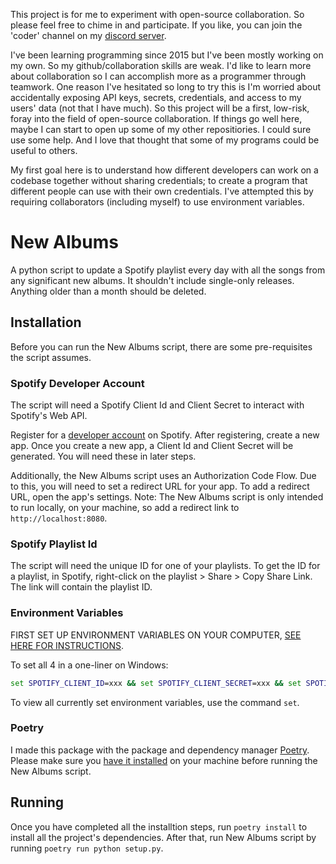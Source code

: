 This project is for me to experiment with open-source collaboration. So please feel free to chime in and participate. If you like, you can join the 'coder' channel on my [discord server](https://discord.gg/mr-rivers-neighborhood).

I've been learning programming since 2015 but I've been mostly working on my own. So my github/collaboration skills are weak. I'd like to learn more about collaboration so I can accomplish more as a programmer through teamwork. One reason I've hesitated so long to try this is I'm worried about accidentally exposing API keys, secrets, credentials, and access to my users' data (not that I have much). So this project will be a first, low-risk, foray into the field of open-source collaboration. If things go well here, maybe I can start to open up some of my other repositiories. I could sure use some help. And I love that thought that some of my programs could be useful to others.

My first goal here is to understand how different developers can work on a codebase together without sharing credentials; to create a program that different people can use with their own credentials. I've attempted this by requiring collaborators (including myself) to use environment variables.

# New Albums

A python script to update a Spotify playlist every day with all the songs from any significant new albums. It shouldn't include single-only releases. Anything older than a month should be deleted.

## Installation

Before you can run the New Albums script, there are some pre-requisites the script assumes.

### Spotify Developer Account

The script will need a Spotify Client Id and Client Secret to interact with Spotify's Web API.

Register for a [developer account](https://developer.spotify.com) on Spotify. After registering, create a new app. Once you create a new app, a Client Id and Client Secret will be generated. You will need these in later steps.

Additionally, the New Albums script uses an Authorization Code Flow. Due to this, you will need to set a redirect URL for your app. To add a redirect URL, open the app's settings. Note: The New Albums script is only intended to run locally, on your machine, so add a redirect link to `http://localhost:8080`.

### Spotify Playlist Id

The script will need the unique ID for one of your playlists. To get the ID for a playlist, in Spotify, right-click on the playlist > Share > Copy Share Link. The link will contain the playlist ID.

### Environment Variables

FIRST SET UP ENVIRONMENT VARIABLES ON YOUR COMPUTER, [SEE HERE FOR INSTRUCTIONS](https://superuser.com/questions/949560/how-do-i-set-system-environment-variables-in-windows-10).

To set all 4 in a one-liner on Windows:

```cmd
set SPOTIFY_CLIENT_ID=xxx && set SPOTIFY_CLIENT_SECRET=xxx && set SPOTIFY_REDIRECT_URI=http://localhost:8080 && set PLAYLIST_ID=xxx && set SPOTIFY_USER=xxx
```

To view all currently set environment variables, use the command `set`.

### Poetry

I made this package with the package and dependency manager [Poetry](https://python-poetry.org/docs). Please make sure you [have it installed](https://python-poetry.org/docs/#installation) on your machine before running the New Albums script.

## Running

Once you have completed all the installtion steps, run `poetry install` to install all the project's dependencies. After that, run New Albums script by running `poetry run python setup.py`.
